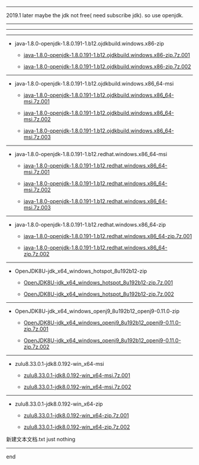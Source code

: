 
---

2019.1 later maybe the jdk not free( need subscribe jdk). so use openjdk.

---
---


---
  - java-1.8.0-openjdk-1.8.0.191-1.b12.ojdkbuild.windows.x86-zip
    - [java-1.8.0-openjdk-1.8.0.191-1.b12.ojdkbuild.windows.x86-zip.7z.001](https://github.com/littleostar-toolbox/openjdk_download_and_introduce/raw/master/files/_7z/java-1.8.0-openjdk-1.8.0.191-1.b12.ojdkbuild.windows.x86-zip.7z.001)

    - [java-1.8.0-openjdk-1.8.0.191-1.b12.ojdkbuild.windows.x86-zip.7z.002](https://github.com/littleostar-toolbox/openjdk_download_and_introduce/raw/master/files/_7z/java-1.8.0-openjdk-1.8.0.191-1.b12.ojdkbuild.windows.x86-zip.7z.002)

---
  - java-1.8.0-openjdk-1.8.0.191-1.b12.ojdkbuild.windows.x86_64-msi
    - [java-1.8.0-openjdk-1.8.0.191-1.b12.ojdkbuild.windows.x86_64-msi.7z.001](https://github.com/littleostar-toolbox/openjdk_download_and_introduce/raw/master/files/_7z/java-1.8.0-openjdk-1.8.0.191-1.b12.ojdkbuild.windows.x86_64-msi.7z.001)

    - [java-1.8.0-openjdk-1.8.0.191-1.b12.ojdkbuild.windows.x86_64-msi.7z.002](https://github.com/littleostar-toolbox/openjdk_download_and_introduce/raw/master/files/_7z/java-1.8.0-openjdk-1.8.0.191-1.b12.ojdkbuild.windows.x86_64-msi.7z.002)

    - [java-1.8.0-openjdk-1.8.0.191-1.b12.ojdkbuild.windows.x86_64-msi.7z.003](https://github.com/littleostar-toolbox/openjdk_download_and_introduce/raw/master/files/_7z/java-1.8.0-openjdk-1.8.0.191-1.b12.ojdkbuild.windows.x86_64-msi.7z.003)

---
  - java-1.8.0-openjdk-1.8.0.191-1.b12.redhat.windows.x86_64-msi
    - [java-1.8.0-openjdk-1.8.0.191-1.b12.redhat.windows.x86_64-msi.7z.001](https://github.com/littleostar-toolbox/openjdk_download_and_introduce/raw/master/files/_7z/java-1.8.0-openjdk-1.8.0.191-1.b12.redhat.windows.x86_64-msi.7z.001)

    - [java-1.8.0-openjdk-1.8.0.191-1.b12.redhat.windows.x86_64-msi.7z.002](https://github.com/littleostar-toolbox/openjdk_download_and_introduce/raw/master/files/_7z/java-1.8.0-openjdk-1.8.0.191-1.b12.redhat.windows.x86_64-msi.7z.002)

    - [java-1.8.0-openjdk-1.8.0.191-1.b12.redhat.windows.x86_64-msi.7z.003](https://github.com/littleostar-toolbox/openjdk_download_and_introduce/raw/master/files/_7z/java-1.8.0-openjdk-1.8.0.191-1.b12.redhat.windows.x86_64-msi.7z.003)

---
  - java-1.8.0-openjdk-1.8.0.191-1.b12.redhat.windows.x86_64-zip
    - [java-1.8.0-openjdk-1.8.0.191-1.b12.redhat.windows.x86_64-zip.7z.001](https://github.com/littleostar-toolbox/openjdk_download_and_introduce/raw/master/files/_7z/java-1.8.0-openjdk-1.8.0.191-1.b12.redhat.windows.x86_64-zip.7z.001)

    - [java-1.8.0-openjdk-1.8.0.191-1.b12.redhat.windows.x86_64-zip.7z.002](https://github.com/littleostar-toolbox/openjdk_download_and_introduce/raw/master/files/_7z/java-1.8.0-openjdk-1.8.0.191-1.b12.redhat.windows.x86_64-zip.7z.002)

---
  - OpenJDK8U-jdk_x64_windows_hotspot_8u192b12-zip
    - [OpenJDK8U-jdk_x64_windows_hotspot_8u192b12-zip.7z.001](https://github.com/littleostar-toolbox/openjdk_download_and_introduce/raw/master/files/_7z/OpenJDK8U-jdk_x64_windows_hotspot_8u192b12-zip.7z.001)

    - [OpenJDK8U-jdk_x64_windows_hotspot_8u192b12-zip.7z.002](https://github.com/littleostar-toolbox/openjdk_download_and_introduce/raw/master/files/_7z/OpenJDK8U-jdk_x64_windows_hotspot_8u192b12-zip.7z.002)

---
  - OpenJDK8U-jdk_x64_windows_openj9_8u192b12_openj9-0.11.0-zip
    - [OpenJDK8U-jdk_x64_windows_openj9_8u192b12_openj9-0.11.0-zip.7z.001](https://github.com/littleostar-toolbox/openjdk_download_and_introduce/raw/master/files/_7z/OpenJDK8U-jdk_x64_windows_openj9_8u192b12_openj9-0.11.0-zip.7z.001)

    - [OpenJDK8U-jdk_x64_windows_openj9_8u192b12_openj9-0.11.0-zip.7z.002](https://github.com/littleostar-toolbox/openjdk_download_and_introduce/raw/master/files/_7z/OpenJDK8U-jdk_x64_windows_openj9_8u192b12_openj9-0.11.0-zip.7z.002)

---
  - zulu8.33.0.1-jdk8.0.192-win_x64-msi
    - [zulu8.33.0.1-jdk8.0.192-win_x64-msi.7z.001](https://github.com/littleostar-toolbox/openjdk_download_and_introduce/raw/master/files/_7z/zulu8.33.0.1-jdk8.0.192-win_x64-msi.7z.001)

    - [zulu8.33.0.1-jdk8.0.192-win_x64-msi.7z.002](https://github.com/littleostar-toolbox/openjdk_download_and_introduce/raw/master/files/_7z/zulu8.33.0.1-jdk8.0.192-win_x64-msi.7z.002)

---
  - zulu8.33.0.1-jdk8.0.192-win_x64-zip
    - [zulu8.33.0.1-jdk8.0.192-win_x64-zip.7z.001](https://github.com/littleostar-toolbox/openjdk_download_and_introduce/raw/master/files/_7z/zulu8.33.0.1-jdk8.0.192-win_x64-zip.7z.001)

    - [zulu8.33.0.1-jdk8.0.192-win_x64-zip.7z.002](https://github.com/littleostar-toolbox/openjdk_download_and_introduce/raw/master/files/_7z/zulu8.33.0.1-jdk8.0.192-win_x64-zip.7z.002)



新建文本文档.txt just nothing

---

end
